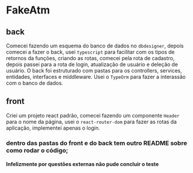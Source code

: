 # FakeAtm

## back
Comecei fazendo um esquema do banco de dados no `dbdesigner`, depois comecei a fazer o back, usei `typescript` para facilitar com os tipos de retornos da funções, criando as rotas, comecei pela rota de cadastro, depois passei para a rota de login, atualização de usuário e deleção de usuário.
O back foi estruturado com pastas para os controllers, services, entidades, interfaces e middleware. Usei o `TypeOrm` para fazer a interassão com o banco de dados.

## front

Criei um projeto react padrão, comecei fazendo um componente `Header` para o nome da página, usei o `react-router-dom` para fazer as rotas da aplicação, implementei apenas o login.


### dentro das pastas do front e do back  tem outro README sobre como rodar o código;

#### Infelizmente por questões externas não pude concluir o teste